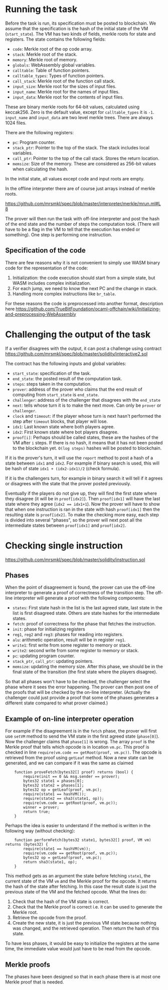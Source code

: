 # Running the task

Before the task is run, its specification must be posted to blockchain. We assume that the specification is the hash of the initial state of the VM (`start_state`). The VM has two kinds of fields, merkle roots for state and registers. The state contains the following fields:
* `code`: Merkle root of the op code array.
* `stack`: Merkle root of the stack.
* `memory`: Merkle root of memory.
* `globals`: WebAssembly global variables.
* `calltable`: Table of function pointers.
* `calltable_types`: Types of function pointers.
* `call_stack`: Merkle root of the function call stack.
* `input_size`: Merkle root for the sizes of input files.
* `input_name`: Merkle root for the names of input files.
* `input_data`: Merkle root for the contents of input files.

These are binary merkle roots for 64-bit values, calculated using keccak256. Zero is the default value, except for `calltable_types` it is `-1`. `input_name` and `input_data` are two level merkle trees. There are always 1024 files.

There are the following registers:
* `pc`: Program counter.
* `stack_ptr`: Pointer to the top of the stack. The stack includes local variables.
* `call_ptr`: Pointer to the top of the call stack. Stores the return location.
* `memsize`: Size of the memory.
These are considered as 256-bit values when calculating the hash.

In the initial state, all values except code and input roots are empty.

In the offline interpreter there are of course just arrays instead of merkle roots.

https://github.com/mrsmkl/spec/blob/master/interpreter/merkle/mrun.ml#L8

The prover will then run the task with off-line interpreter and post the hash of the end state and the number of steps
the computation took. (There will have to be a flag in the VM to tell that the execution has ended or something).
One step is performing one instruction.

## Specification of the code

There are few reasons why it is not convenient to simply use WASM binary code for the representation of the code:
1. Initialization: the code execution should start from a simple state, but WASM includes complex initialization.
2. For each jump, we need to know the next PC and the change in stack.
3. Handling more complex instructions like `br_table`.

For these reasons the code is preprocessed into another format, description here https://github.com/TrueBitFoundation/ocaml-offchain/wiki/Initializing-and-preprocessing-WebAssembly

# Challenging the output of the task

If a verifier disagrees with the output, it can post a challenge using contract https://github.com/mrsmkl/spec/blob/master/solidity/interactive2.sol

The contract has the following inputs and global variables:
* `start_state`: specification of the task.
* `end_state`: the posted result of the computation task.
* `steps`: steps taken in the computation.
* `prover`: address of the prover who claims that the end result of computing from `start_state` is `end_state`.
* `challenger`: address of the challenger that disagrees with the `end_state`
* `next`: tells whose turn it is to make the next move. Can only be `prover` or `challenger`.
* `clock` and `timeout`: if the player whose turn is next hasn't performed the step after `timeout` blocks, that player will lose.
* `idx1`: Last known state where both players agree.
* `idx2`: First known state where bot players disagree.
* `proof[i]`: Perhaps should be called states, these are the hashes of the VM after `i` steps. If there is no hash, it means that it has not been posted to the blockchain yet. `O(log steps)` hashes will be posted to blockchain.

If it is the prover's turn, it will use the `report` method to post a hash of a state between `idx1` and `idx2`. For example if binary search is used, this will be hash of state `idx1 + (idx2-idx1)/2` (check formula).

If it is the challengers turn, for example in binary search it will tell if it agrees or disagrees with the state that the prover posted previously.

Eventually if the players do not give up, they will find the first state where they disagree (it will be in `proof[idx2]`). Then `proof[idx1]` will have the last state where they agree (`idx2 == idx1+1`). Now the prover will have to show that when one instruction is ran in the state with hash `proof[idx1]` then the resulting state is `proof[idx2]`. To make the checking more easy, each step is divided into several "phases", so the prover will next post all the intermediate states between `proof[idx1]` and `proof[idx2]`.

# Checking single instruction

https://github.com/mrsmkl/spec/blob/master/solidity/instruction.sol

## Phases

When the point of disagreement is found, the prover can use the off-line interpreter to generate a proof of correctness of the transition step. The off-line interpreter will generate a proof with the following components:
* `states`: First state hash in the list is the last agreed state, last state in the list is first disagreed state. Others are state hashes for the intermediate states.
* `fetch`: proof of correctness for the phase that fetches the instruction.
* `init`: phase for initializing registers
* `reg1`, `reg2` and `reg3`: phases for reading into registers.
* `alu`: arithmetic operation, result will be in register `reg1`.
* `write1`: first write from some register to memory or stack.
* `write2`: second write from some register to memory or stack.
* `pc`: updating program counter.
* `stack_ptr`, `call_ptr`: updating pointers.
* `memsize`: updating the memory size. After this phase, we should be in the final state of the transition (the first state where the players disagree).

So that all phases won't have to be checked, the challenger select the phase where it sees the error happening. The prover can then post one of the proofs that will be checked by the on-line interpreter. (Actually the challenger could just provide a proof that some of the phases generates a different state compared to what prover claimed.)

## Example of on-line interpreter operation

For example if the disagreement is in the `fetch` phase, the prover will first use `setVM` method to send the VM state in the first agreed state (`phase[0]`). Now the challenger claims that `phase[1]` is wrong. The array `proof` is the Merkle proof that tells which opcode is in location `vm.pc`. This proof is checked in line `require(vm.code == getRoot(proof, vm.pc))`. The opcode is retrieved from the proof using `getLeaf` method. Now a new state can be generated, and we can compare if it was the same as claimed
```
    function proveFetch(bytes32[] proof) returns (bool) {
        require(init == 0 && msg.sender == prover);
        bytes32 state1 = phases[0];
        bytes32 state2 = phases[1];
        bytes32 op = getLeaf(proof, vm.pc);
        require(state1 == hashVM());
        require(state2 == sha3(state1, op));
        require(vm.code == getRoot(proof, vm.pc));
        winner = prover;
        return true;
    }
```

Perhaps the idea is easier to understand if the method is written in the following way (without checking):
```
    function performFetch(bytes32 state1, bytes32[] proof, VM vm) returns (bytes32) {
        require(state1 == hashVM(vm));
        require(vm.code == getRoot(proof, vm.pc));
        bytes32 op = getLeaf(proof, vm.pc);
        return sha3(state1, op);
    }
```

This method gets as an argument the state before fetching `state1`, the current state of the VM `vm` and the Merkle proof for the opcode. It returns the hash of the state after fetching. In this case the result state is just the previous state of the VM and the fetched opcode. What the lines do:
1. Check that the hash of the VM state is correct.
2. Check that the Merkle proof is correct i.e. it can be used to generate the Merkle root.
3. Retrieve the opcode from the proof.
4. Create the new state, it is just the previous VM state because nothing was changed, and the retrieved operation. Then return the hash of this state.

To have less phases, it would be easy to initialize the registers at the same time, the immediate value would just have to be read from the opcode.

## Merkle proofs

The phases have been designed so that in each phase there is at most one Merkle proof that is needed.
